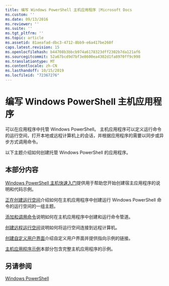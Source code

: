 ```yaml
---
title: 编写 Windows PowerShell 主机应用程序 |Microsoft Docs
ms.custom: ''
ms.date: 09/13/2016
ms.reviewer: ''
ms.suite: ''
ms.tgt_pltfrm: ''
ms.topic: article
ms.assetid: 81aeafad-dbc3-4712-8bb9-e6a417be260f
caps.latest.revision: 15
ms.openlocfilehash: b44708b3bbcb974a6178323dff2302b7da121af6
ms.sourcegitcommit: 52a67bcd9d7bf3e8600ea4302d1fa8970ff9c998
ms.translationtype: MT
ms.contentlocale: zh-CN
ms.lasthandoff: 10/15/2019
ms.locfileid: "72367276"
---
```

# <a name="writing-a-windows-powershell-host-application"></a>编写 Windows PowerShell 主机应用程序

可以在应用程序中托管 Windows PowerShell。 主机应用程序可以定义运行命令的运行空间，打开本地或远程计算机上的会话，并根据应用程序的需要以同步或异步方式调用命令。

以下主题介绍如何创建托管 Windows PowerShell 的应用程序。

## <a name="in-this-section"></a>本部分内容

[Windows PowerShell 主机快速入门](./windows-powershell-host-quickstart.md)提供用于帮助您开始创建宿主应用程序的说明和代码示例。

[正在创建运行空间](./creating-runspaces.md)介绍如何在主机应用程序中创建运行 Windows PowerShell 命令的运行空间的一组主题。

[添加和调用命令](./adding-and-invoking-commands.md)说明如何在主机应用程序中创建和运行命令管道。

[创建远程运行空间](./creating-remote-runspaces.md)说明如何将运行空间连接到远程计算机。

[创建自定义用户界面](./creating-a-custom-user-interface.md)介绍自定义用户界面并提供指向示例的链接。

[主机应用程序示例](./host-application-samples.md)本部分包含完整主机应用程序的示例。

## <a name="see-also"></a>另请参阅

[Windows PowerShell](https://msdn.microsoft.com/en-us/b41a2af3-aec1-402d-8e18-c2c26be461ff)
